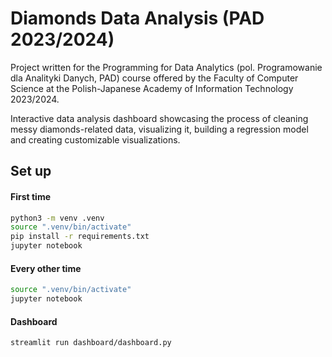 # Diamonds Data Analysis (PAD 2023/2024)

Project written for the Programming for Data Analytics (pol. Programowanie dla Analityki Danych, PAD) course offered by the Faculty of Computer Science at the Polish-Japanese Academy of Information Technology 2023/2024.

Interactive data analysis dashboard showcasing the process of cleaning messy diamonds-related data, visualizing it, building a regression model and creating customizable visualizations.

## Set up

#### First time

```bash
python3 -m venv .venv
source ".venv/bin/activate"
pip install -r requirements.txt
jupyter notebook
```

#### Every other time

```bash
source ".venv/bin/activate"
jupyter notebook
```

#### Dashboard

```bash
streamlit run dashboard/dashboard.py
```

